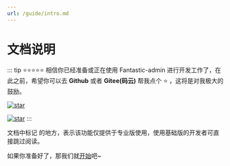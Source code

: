 ```yaml
---
url: /guide/intro.md
---
```

# 文档说明

::: tip ⭐⭐⭐⭐⭐
相信你已经准备或正在使用 Fantastic-admin 进行开发工作了，在此之前，希望你可以去 **Github** 或者 **Gitee(码云)** 帮我点个 ⭐ ，这将是对我极大的鼓励。

[![star](https://img.shields.io/github/stars/fantastic-admin/basic?style=social)](https://github.com/fantastic-admin/basic)

[![star](https://gitee.com/fantastic-admin/basic/badge/star.svg?theme=dark)](https://gitee.com/fantastic-admin/basic)
:::

文档中标记  的地方，表示该功能仅提供于专业版使用，使用基础版的开发者可直接跳过阅读。

如果你准备好了，那我们就[开始](/guide/ready)吧~
